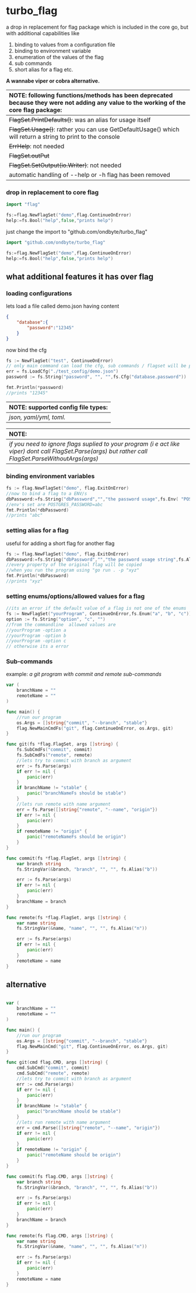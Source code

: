  # turbo_flag

a drop in replacement for flag package which is included in the core go, but with additional capabilities like 
1. binding to values from a configuration file 
2. binding to environment variable
3. enumeration of the values of the flag
4. sub commands
5. short alias for a flag 
etc.

**A wannabe viper or cobra alternative.**
 
| NOTE: following functions/methods has been deprecated because they were not adding any value to the working of the core flag package:   |
| :------------ |
| ~~FlagSet.PrintDefaults()~~: was an alias for usage itself|
| ~~FlagSet.Usage()~~: rather you can use GetDefaultUsage() which will return a string to print to the console|
|~~ErrHelp~~: not needed|
|~~FlagSet.outPut~~|
|~~FlagSet.SetOutput(io.Writer)~~: not needed|
|automatic handling of \--help or -h flag has been removed|

### drop in replacement to core flag

```go
import "flag"

fs:=flag.NewFlagSet("demo",flag.ContinueOnError)
help:=fs.Bool("help",false,"prints help")
```
just change the import to "github.com/ondbyte/turbo_flag"
```go
import "github.com/ondbyte/turbo_flag"

fs:=flag.NewFlagSet("demo",flag.ContinueOnError)
help:=fs.Bool("help",false,"prints help")
```

## what additional features it has over flag

### **loading configurations**

lets load a file called demo.json having content
```json
{
    "database":{
        "password":"12345"
    }
}
```
now bind the cfg
```go
fs := NewFlagSet("test", ContinueOnError)
// only main command can load the cfg, sub commands / flagset will be preloaded with the same configuration while creating
err = fs.LoadCfg("./test_config/demo.json")
password := fs.String("password", "", "",fs.Cfg("database.password"))

fmt.Println(*password)
//prints "12345"
```

| NOTE: supported config file types:   |
| :------------ |
| *json, yaml/yml, toml.*|

| NOTE:   |
| :------------ |
|  *if you need to ignore flags suplied to your program (i  e act like viper) dont call FlagSet.Parse(args) but rather call FlagSet.ParseWithoutArgs(args)*|



### **binding environment variables**
```go
fs := flag.NewFlagSet("demo", flag.ExitOnError)
//now to bind a flag to a ENV/s
dbPassword:=fs.String("dbPassword","","the password usage",fs.Env( "POSTGRES_PASSWORD", "DB_PASSWORD")) 
//env's set are POSTGRES_PASSWORD=abc
fmt.Println(*dbPassword)
//prints "abc"
``` 
### **setting alias for a flag**
useful for adding a short flag for another flag
```go
fs := flag.NewFlagSet("demo", flag.ExitOnError)
dbPassword:=fs.String("dbPassword","","the password usage string",fs.Alias("p"))
//every property of the original flag will be copied
//when you run the program using "go run . -p "xyz"
fmt.Println(*dbPassword)
//prints "xyz"
```
### **setting enums/options/allowed values for a flag**
```go
//its an error if the default value of a flag is not one of the enums
fs := NewFlagSet("yourProgram", ContinueOnError,fs.Enum("a", "b", "c"))
option := fs.String("option", "c", "")
//from the commandline  allowed values are
//yourProgram -option a
//yourProgram -option b
//yourProgram -option c
// otherwise its a error
```
### **Sub-commands**
example: _a git program with commit and remote sub-commands_
```go
var (
	branchName = ""
	remoteName = ""
)

func main() {
	//run our program
	os.Args = []string{"commit", "--branch", "stable"}
	flag.NewMainCmdFs("git", flag.ContinueOnError, os.Args, git)
}

func git(fs *flag.FlagSet, args []string) {
	fs.SubCmdFs("commit", commit)
	fs.SubCmdFs("remote", remote)
	//lets try to commit with branch as argument
	err := fs.Parse(args)
	if err != nil {
		panic(err)
	}
	if branchName != "stable" {
		panic("branchNameFs should be stable")
	}
	//lets run remote with name argument
	err = fs.Parse([]string{"remote", "--name", "origin"})
	if err != nil {
		panic(err)
	}
	if remoteName != "origin" {
		panic("remoteNameFs should be origin")
	}
}

func commit(fs *flag.FlagSet, args []string) {
	var branch string
	fs.StringVar(&branch, "branch", "", "", fs.Alias("b"))

	err := fs.Parse(args)
	if err != nil {
		panic(err)
	}
	branchName = branch
}

func remote(fs *flag.FlagSet, args []string) {
	var name string
	fs.StringVar(&name, "name", "", "", fs.Alias("n"))

	err := fs.Parse(args)
	if err != nil {
		panic(err)
	}
	remoteName = name
}

```
## alternative
```go

var (
	branchName = ""
	remoteName = ""
)

func main() {
	//run our program
	os.Args = []string{"commit", "--branch", "stable"}
	flag.NewMainCmd("git", flag.ContinueOnError, os.Args, git)
}

func git(cmd flag.CMD, args []string) {
	cmd.SubCmd("commit", commit)
	cmd.SubCmd("remote", remote)
	//lets try to commit with branch as argument
	err := cmd.Parse(args)
	if err != nil {
		panic(err)
	}
	if branchName != "stable" {
		panic("branchName should be stable")
	}
	//lets run remote with name argument
	err = cmd.Parse([]string{"remote", "--name", "origin"})
	if err != nil {
		panic(err)
	}
	if remoteName != "origin" {
		panic("remoteName should be origin")
	}
}

func commit(fs flag.CMD, args []string) {
	var branch string
	fs.StringVar(&branch, "branch", "", "", fs.Alias("b"))

	err := fs.Parse(args)
	if err != nil {
		panic(err)
	}
	branchName = branch
}

func remote(fs flag.CMD, args []string) {
	var name string
	fs.StringVar(&name, "name", "", "", fs.Alias("n"))

	err := fs.Parse(args)
	if err != nil {
		panic(err)
	}
	remoteName = name
}

```